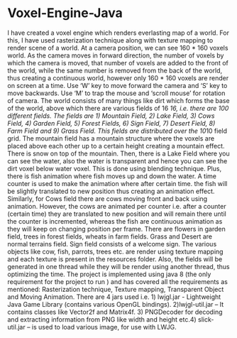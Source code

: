 # Voxel-Engine-Java

I have created a voxel engine which renders everlasting map of a world. For this, I have used rasterization technique along with texture mapping to render scene of a world. At a camera position, we can see 160 * 160 voxels world. As the camera moves in forward direction, the  number of voxels by which the camera is moved, that number of voxels are added to the front of the world, while the same number is removed from the back of the world, thus creating a continuous world, however only 160 * 160 voxels are render on screen at a time. Use ‘W’ key to move forward the camera and ‘S’ key to move backwards. Use ‘M’ to trap the mouse and ‘scroll mouse’ for rotation of camera.
The world consists of many things like dirt which forms the base of the world, above which there are various fields of 16 *16, i.e. there are 100 different fields. The fields are 1) Mountain Field, 2) Lake Field, 3) Cows Field, 4) Garden Field, 5) Forest Fields, 6) Sign Field, 7) Desert Field, 8) Farm Field and 9) Grass Field. This fields are distributed over the 10*10 field grid. The mountain field has a mountain structure where the voxels are placed above each other up to a certain height creating a mountain effect. There is snow on top of the mountain. Then, there is a Lake Field where you can see the water, also the water is transparent and hence you can see the dirt voxel below water voxel. This is done using blending technique. Plus, there is fish animation where fish moves up and down the water. A time counter is used to make the animation where after certain time. the fish will be slightly translated to new position thus creating an animation effect. Similarly, for Cows field there are cows moving front and back using animation. However, the cows are animated per counter i.e. after a counter (certain time) they are translated to new position and will remain there until the counter is incremented, whereas the fish are continuous animation as they will keep on changing position per frame. There are flowers in garden field, trees in forest fields, wheats in farm fields. Grass and Desert are normal terrains field. Sign field consists of a welcome sign. The various objects like cow, fish, parrots, trees etc. are render using texture mapping and each texture is present in the resources folder. Also, the fields will be generated in one thread while they will be render using another thread, thus optimizing the time. 
The project is implemented using java 8 (the only requirement for the project to run ) and has covered all the requirements as mentioned: Rasterization technique, Texture mapping, Transparent Object and Moving Animation. There are 4 jars used i.e. 1) lwjgl.jar - Lightweight Java Game Library (contains various OpenGL bindings).  2)lwjgl-util.jar – It contains classes like Vector2f and Matrix4f. 3) PNGDecoder for decoding and extracting information from PNG like width and height etc.4) slick-util.jar – is used to load various image, for use with LWJG. 
